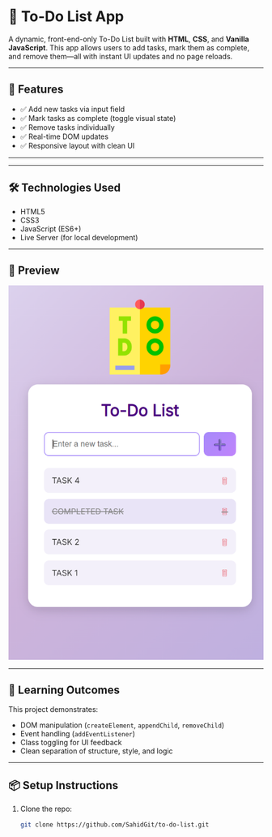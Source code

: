 ﻿# 📝 To-Do List App

A dynamic, front-end-only To-Do List built with **HTML**, **CSS**, and **Vanilla JavaScript**. This app allows users to add tasks, mark them as complete, and remove them—all with instant UI updates and no page reloads.

---

## 🚀 Features

- ✅ Add new tasks via input field
- ✅ Mark tasks as complete (toggle visual state)
- ✅ Remove tasks individually
- ✅ Real-time DOM updates
- ✅ Responsive layout with clean UI

---

---

## 🛠️ Technologies Used

- HTML5
- CSS3
- JavaScript (ES6+)
- Live Server (for local development)

---

## 📸 Preview

![App Screenshot](/Screenshot.png
) <!-- Replace with actual screenshot if available -->

---

## 🧠 Learning Outcomes

This project demonstrates:
- DOM manipulation (`createElement`, `appendChild`, `removeChild`)
- Event handling (`addEventListener`)
- Class toggling for UI feedback
- Clean separation of structure, style, and logic

---

## 📦 Setup Instructions

1. Clone the repo:
   ```bash
   git clone https://github.com/SahidGit/to-do-list.git


